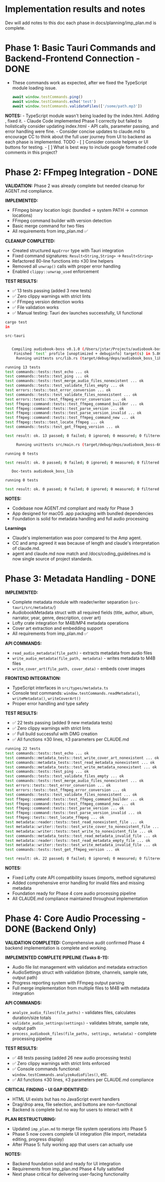 # Implementation results and notes
Dev will add notes to this doc each phase in docs/planning/imp_plan.md is complete.

# Phase 1: Basic Tauri Commands and Backend-Frontend Connection - DONE
- These commands work as expected, after we fixed the TypeScript module loading issue.
    ```ts
    await window.testCommands.ping()
    await window.testCommands.echo('test')
    await window.testCommands.validateFiles(['/some/path.mp3'])
    ```
**NOTES:**
    - TypeScript module wasn't being loaded by the index.html. Adding <script type="module" src="/src/main.ts"></script>, fixed it.
    - Claude Code implemented Phase 1 correctly but failed to holistically consider updating index.html - API calls, parameter passing, and error handling were fine.
    - Consider concise updates to claude.md to encourage CC to think about the full user journey from UI to backend as each phase is implemented.
    TODO
        - [ ] Consider console helpers or UI buttons for testing.
        - [ ] What is best way to include google formatted code comments in this project?

# Phase 2: FFmpeg Integration - DONE
**VALIDATION:** Phase 2 was already complete but needed cleanup for AGENT.md compliance.

**IMPLEMENTED:**
- FFmpeg binary location logic (bundled → system PATH → common locations)
- FFmpeg command builder with version detection 
- Basic merge command for two files
- All requirements from imp_plan.md ✅

**CLEANUP COMPLETED:** 
- Created structured `AppError` type with Tauri integration
- Fixed command signatures: `Result<String,String>` → `Result<String>`  
- Refactored 80-line functions into ≤30 line helpers
- Removed all `unwrap()` calls with proper error handling
- Enabled `clippy::unwrap_used` enforcement

**TEST RESULTS:**
- ✅ 13 tests passing (added 3 new tests)
- ✅ Zero clippy warnings with strict lints
- ✅ FFmpeg version detection works
- ✅ File validation works
- ✅ Manual testing: Tauri dev launches successfully, UI functional
```bash
cargo test
in

src-tauri


   Compiling audiobook-boss v0.1.0 (/Users/jstar/Projects/audiobook-boss/src-tauri)
    Finished `test` profile [unoptimized + debuginfo] target(s) in 5.86s
     Running unittests src/lib.rs (target/debug/deps/audiobook_boss_lib-b32de7773b7160bf)

running 13 tests
test commands::tests::test_echo ... ok
test commands::tests::test_ping ... ok
test commands::tests::test_merge_audio_files_nonexistent ... ok
test commands::tests::test_validate_files_empty ... ok
test errors::tests::test_error_conversion ... ok
test commands::tests::test_validate_files_nonexistent ... ok
test errors::tests::test_ffmpeg_error_conversion ... ok
test ffmpeg::command::tests::test_ffmpeg_command_builder ... ok
test ffmpeg::command::tests::test_parse_version ... ok
test ffmpeg::command::tests::test_parse_version_invalid ... ok
test ffmpeg::command::tests::test_ffmpeg_command_new ... ok
test ffmpeg::tests::test_locate_ffmpeg ... ok
test commands::tests::test_get_ffmpeg_version ... ok

test result: ok. 13 passed; 0 failed; 0 ignored; 0 measured; 0 filtered out; finished in 0.06s

     Running unittests src/main.rs (target/debug/deps/audiobook_boss-6081ea86576c6fb5)

running 0 tests

test result: ok. 0 passed; 0 failed; 0 ignored; 0 measured; 0 filtered out; finished in 0.00s

   Doc-tests audiobook_boss_lib

running 0 tests

test result: ok. 0 passed; 0 failed; 0 ignored; 0 measured; 0 filtered out; finished in 0.00s
```

**NOTES:**
- Codebase now AGENT.md compliant and ready for Phase 3
- App designed for macOS .app packaging with bundled dependencies
- Foundation is solid for metadata handling and full audio processing

**Learnings**
- Claude's implementation was poor compared to the Amp agent.
- CC and amp agreed it was because of length and claude's interpretation of claude.md.
- agent and claude.md now match and /docs/coding_guidelines.md is now single source of project standards.

# Phase 3: Metadata Handling - DONE

**IMPLEMENTED:**
- Complete metadata module with reader/writer separation (`src-tauri/src/metadata/`)
- AudiobookMetadata struct with all required fields (title, author, album, narrator, year, genre, description, cover art)
- Lofty crate integration for M4B/MP4 metadata operations
- Cover art extraction and embedding support
- All requirements from imp_plan.md ✅

**API COMMANDS:**
- `read_audio_metadata(file_path)` - extracts metadata from audio files
- `write_audio_metadata(file_path, metadata)` - writes metadata to M4B files  
- `write_cover_art(file_path, cover_data)` - embeds cover images

**FRONTEND INTEGRATION:**
- TypeScript interfaces in `src/types/metadata.ts`
- Console test commands: `window.testCommands.readMetadata()`, `writeMetadata()`, `writeCoverArt()`
- Proper error handling and type safety

**TEST RESULTS:**
- ✅ 22 tests passing (added 9 new metadata tests)
- ✅ Zero clippy warnings with strict lints  
- ✅ Full build successful with DMG creation
- ✅ All functions ≤30 lines, ≤3 parameters per CLAUDE.md

```bash
running 22 tests
test commands::tests::test_echo ... ok
test commands::metadata_tests::test_write_cover_art_nonexistent ... ok
test commands::metadata_tests::test_read_metadata_nonexistent ... ok
test commands::metadata_tests::test_write_metadata_nonexistent ... ok
test commands::tests::test_ping ... ok
test commands::tests::test_validate_files_empty ... ok
test commands::tests::test_merge_audio_files_nonexistent ... ok
test errors::tests::test_error_conversion ... ok
test errors::tests::test_ffmpeg_error_conversion ... ok
test commands::tests::test_validate_files_nonexistent ... ok
test ffmpeg::command::tests::test_ffmpeg_command_builder ... ok
test ffmpeg::command::tests::test_ffmpeg_command_new ... ok
test ffmpeg::command::tests::test_parse_version ... ok
test ffmpeg::command::tests::test_parse_version_invalid ... ok
test ffmpeg::tests::test_locate_ffmpeg ... ok
test metadata::reader::tests::test_read_nonexistent_file ... ok
test metadata::writer::tests::test_write_cover_to_nonexistent_file ... ok
test metadata::writer::tests::test_write_to_nonexistent_file ... ok
test commands::metadata_tests::test_read_metadata_invalid_file ... ok
test metadata::reader::tests::test_read_metadata_empty_file ... ok
test metadata::writer::tests::test_write_metadata_invalid_file ... ok
test commands::tests::test_get_ffmpeg_version ... ok

test result: ok. 22 passed; 0 failed; 0 ignored; 0 measured; 0 filtered out; finished in 0.04s
```

**NOTES:**
- Fixed Lofty crate API compatibility issues (imports, method signatures)
- Added comprehensive error handling for invalid files and missing metadata
- Foundation ready for Phase 4 core audio processing pipeline
- All CLAUDE.md compliance maintained throughout implementation

# Phase 4: Core Audio Processing - DONE (Backend Only)

**VALIDATION COMPLETED:** Comprehensive audit confirmed Phase 4 backend implementation is complete and working.

**IMPLEMENTED COMPLETE PIPELINE (Tasks 8-11):**
- Audio file list management with validation and metadata extraction
- AudioSettings struct with validation (bitrate, channels, sample rate, output path)
- Progress reporting system with FFmpeg output parsing  
- Full merge implementation from multiple files to M4B with metadata integration

**API COMMANDS:**
- `analyze_audio_files(file_paths)` - validates files, calculates duration/size totals
- `validate_audio_settings(settings)` - validates bitrate, sample rate, output path
- `process_audiobook_files(file_paths, settings, metadata)` - complete processing pipeline

**TEST RESULTS:**
- ✅ 48 tests passing (added 26 new audio processing tests)
- ✅ Zero clippy warnings with strict lints enforced
- ✅ Console commands functional: `window.testCommands.analyzeAudioFiles()`, etc.
- ✅ All functions ≤30 lines, ≤3 parameters per CLAUDE.md compliance

**CRITICAL FINDING - UI GAP IDENTIFIED:**
- HTML UI exists but has no JavaScript event handlers
- Drag/drop area, file selection, and buttons are non-functional
- Backend is complete but no way for users to interact with it

**PLAN RESTRUCTURING:**
- Updated `imp_plan.md` to merge file system operations into Phase 5
- Phase 5 now covers complete UI integration (file import, metadata editing, progress display)
- After Phase 5: fully working app that users can actually use

**NOTES:**
- Backend foundation solid and ready for UI integration
- Requirements from imp_plan.md Phase 4 fully satisfied
- Next phase critical for delivering user-facing functionality